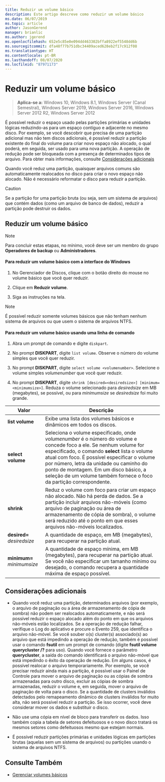 ```yaml
---
title: Reduzir um volume básico
description: Este artigo descreve como reduzir um volume básico
ms.date: 06/07/2019
ms.topic: article
author: JasonGerend
manager: brianlic
ms.author: jgerend
ms.openlocfilehash: 652e5c85e0e094dd463302bffa8922ef5548dd6b
ms.sourcegitcommit: dfa48f77b751dbc34409aced628eb2f17c912f08
ms.translationtype: HT
ms.contentlocale: pt-BR
ms.lasthandoff: 08/07/2020
ms.locfileid: "87971173"
---
```

# <a name="shrink-a-basic-volume"></a>Reduzir um volume básico

> **Aplica-se a:** Windows 10, Windows 8.1, Windows Server (Canal Semestral), Windows Server 2019, Windows Server 2016, Windows Server 2012 R2, Windows Server 2012

É possível reduzir o espaço usado pelas partições primárias e unidades lógicas reduzindo-as para um espaço contíguo e adjacente no mesmo disco. Por exemplo, se você descobrir que precisa de uma partição adicional mas não tem discos adicionais, é possível reduzir a partição existente do final do volume para criar novo espaço não alocado, o qual poderá, em seguida, ser usado para uma nova partição. A operação de redução pode ser bloqueada com a presença de determinados tipos de arquivo. Para obter mais informações, consulte [Considerações adicionais](#additional-considerations)

Quando você reduz uma partição, quaisquer arquivos comuns são automaticamente realocados no disco para criar o novo espaço não alocado. Não é necessário reformatar o disco para reduzir a partição.

> [!CAUTION]
> Se a partição for uma partição bruta (ou seja, sem um sistema de arquivos) que contém dados (como um arquivo de banco de dados), reduzir a partição pode destruir os dados.

## <a name="shrinking-a-basic-volume"></a>Reduzir um volume básico

> [!NOTE]
> Para concluir estas etapas, no mínimo, você deve ser um membro do grupo **Operadores de backup** ou **Administradores**.

#### <a name="to-shrink-a-basic-volume-using-the-windows-interface"></a>Para reduzir um volume básico com a interface do Windows

1.  No Gerenciador de Discos, clique com o botão direito do mouse no volume básico que você quer reduzir.

2.  Clique em **Reduzir volume**.

3.  Siga as instruções na tela.


> [!NOTE]
> É possível reduzir somente volumes básicos que não tenham nenhum sistema de arquivos ou que usem o sistema de arquivos NTFS.

#### <a name="to-shrink-a-basic-volume-using-a-command-line"></a>Para reduzir um volume básico usando uma linha de comando

1.  Abra um prompt de comando e digite `diskpart`.

2.  No prompt **DISKPART**, digite `list volume`. Observe o número do volume simples que você quer reduzir.

3.  No prompt **DISKPART**, digite `select volume <volumenumber>`. Selecione o volume simples *volumenumber* que você quer reduzir.

4.  No prompt **DISKPART**, digite `shrink [desired=<desiredsize>] [minimum=<minimumsize>]`. Reduza o volume selecionado para *desiredsize* em MB (megabytes), se possível, ou para *minimumsize* se *desiredsize* foi muito grande.

| Valor             | Descrição |
| ---               | ----------- |
| **list volume** | Exibe uma lista dos volumes básicos e dinâmicos em todos os discos. |
| **select volume** | Seleciona o volume especificado, onde <em>volumenumber</em> é o número do volume e concede foco a ele. Se nenhum volume for especificado, o comando **select** lista o volume atual com foco. É possível especificar o volume por número, letra da unidade ou caminho do ponto de montagem. Em um disco básico, a seleção de um volume também fornece o foco da partição correspondente. |
| **shrink** | Reduz o volume com foco para criar um espaço não alocado. Não há perda de dados. Se a partição incluir arquivos não-móveis (como arquivo de paginação ou área de armazenamento de cópia de sombra), o volume será reduzido até o ponto em que esses arquivos não-móveis localizados. |
| **desired=** <em>desiredsize</em> | A quantidade de espaço, em MB (megabytes), para recuperar na partição atual. |
| **minimum=** <em>minimumsize</em> | A quantidade de espaço mínima, em MB (megabytes), para recuperar na partição atual. Se você não especificar um tamanho mínimo ou desejado, o comando recupera a quantidade máxima de espaço possível. |

## <a name="additional-considerations"></a>Considerações adicionais

-   Quando você reduz uma partição, determinados arquivos (por exemplo, o arquivo de paginação ou a área de armazenamento de cópia de sombra) não podem ser realocados automaticamente, e não será possível reduzir o espaço alocado além do ponto em que os arquivos não-móveis estão localizados.
Se a operação de redução falhar, verifique o Log do aplicativo e procure o Evento 259, que identifica o arquivo não-móvel. Se você souber o(s) cluster(s) associado(s) ao arquivo que está impedindo a operação de redução, também é possível usar o comando **fsutil** em um prompt de comando (digite **fsutil volume querycluster /?** para uso). Quando você fornece o parâmetro **querycluster**, a saída do comando identificará o arquivo não-móvel que está impedindo o êxito da operação de redução.
Em alguns casos, é possível realocar o arquivo temporariamente. Por exemplo, se você precisar reduzir ainda mais a partição, é possível usar o Painel de Controle para mover o arquivo de paginação ou as cópias de sombra armazenadas para outro disco, excluir as cópias de sombra armazenadas, reduzir o volume e, em seguida, mover o arquivo de paginação de volta para o disco. Se a quantidade de clusters inválidos detectados pelo remapeamento dinâmico de clusters inválidos for muito alta, não será possível reduzir a partição. Se isso ocorrer, você deve considerar mover os dados e substituir o disco.

-  Não use uma cópia em nível de bloco para transferir os dados. Isso também copia a tabela de setores defeituosos e o novo disco tratará os mesmos setores como defeituosos mesmo que estejam normais.

-   É possível reduzir partições primárias e unidades lógicas em partições brutas (aquelas sem um sistema de arquivos) ou partições usando o sistema de arquivos NTFS.

## <a name="see-also"></a>Consulte Também

-   [Gerenciar volumes básicos](manage-basic-volumes.md)